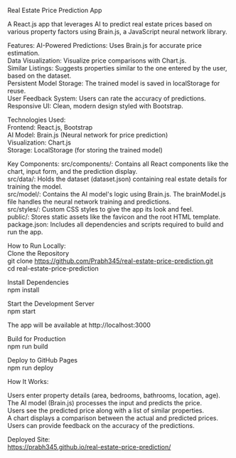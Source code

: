 Real Estate Price Prediction App                               

A React.js app that leverages AI to predict real estate prices based on various property factors using Brain.js, a JavaScript neural network library.                     

Features: AI-Powered Predictions: Uses Brain.js for accurate price estimation.                     
Data Visualization: Visualize price comparisons with Chart.js.                         
Similar Listings: Suggests properties similar to the one entered by the user, based on the dataset.                    
Persistent Model Storage: The trained model is saved in localStorage for reuse.                                    
User Feedback System: Users can rate the accuracy of predictions.           
Responsive UI: Clean, modern design styled with Bootstrap.          

Technologies Used:            
Frontend: React.js, Bootstrap              
AI Model: Brain.js (Neural network for price prediction)           
Visualization: Chart.js              
Storage: LocalStorage (for storing the trained model)                

Key Components: src/components/: Contains all React components like the chart, input form, and the prediction display.         
src/data/: Holds the dataset (dataset.json) containing real estate details for training the model.                           
src/model/: Contains the AI model's logic using Brain.js. The brainModel.js file handles the neural network training and predictions.                     
src/styles/: Custom CSS styles to give the app its look and feel.                                
public/: Stores static assets like the favicon and the root HTML template.                  
package.json: Includes all dependencies and scripts required to build and run the app.               

How to Run Locally:               
Clone the Repository                   
git clone https://github.com/Prabh345/real-estate-price-prediction.git                     
cd real-estate-price-prediction               

Install Dependencies            
npm install                                 

Start the Development Server                               
npm start                     

The app will be available at http://localhost:3000                              

Build for Production                 
npm run build                

Deploy to GitHub Pages                          
npm run deploy               

How It Works:                        

Users enter property details (area, bedrooms, bathrooms, location, age).                                     
The AI model (Brain.js) processes the input and predicts the price.                          
Users see the predicted price along with a list of similar properties.                    
A chart displays a comparison between the actual and predicted prices.                                
Users can provide feedback on the accuracy of the predictions.                            

Deployed Site:                       
https://prabh345.github.io/real-estate-price-prediction/           
